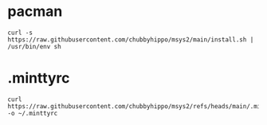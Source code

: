# pacman
```shell
curl -s https://raw.githubusercontent.com/chubbyhippo/msys2/main/install.sh | /usr/bin/env sh
```
# .minttyrc
```shell
curl https://raw.githubusercontent.com/chubbyhippo/msys2/refs/heads/main/.minttyrc -o ~/.minttyrc
```
